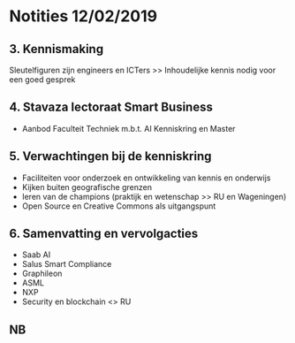 # Notities 12/02/2019


## 3. Kennismaking
Sleutelfiguren zijn engineers en ICTers >> Inhoudelijke kennis nodig voor een goed gesprek


## 4. Stavaza lectoraat Smart Business
* Aanbod Faculteit Techniek m.b.t. AI Kenniskring en Master


## 5. Verwachtingen bij de kenniskring
* Faciliteiten voor onderzoek en ontwikkeling van kennis en onderwijs
* Kijken buiten geografische grenzen
* leren van de champions (praktijk en wetenschap >> RU en Wageningen)
* Open Source en Creative Commons als uitgangspunt


## 6. Samenvatting en vervolgacties
* Saab AI
* Salus Smart Compliance
* Graphileon
* ASML
* NXP
* Security en blockchain <> RU


## NB




